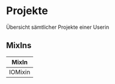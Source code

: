 # Projekte

Übersicht sämtlicher Projekte einer Userin

## MixIns

<!-- @vuese:Projekte:mixIns:start -->
|MixIn|
|---|
|IOMixin|

<!-- @vuese:Projekte:mixIns:end -->


